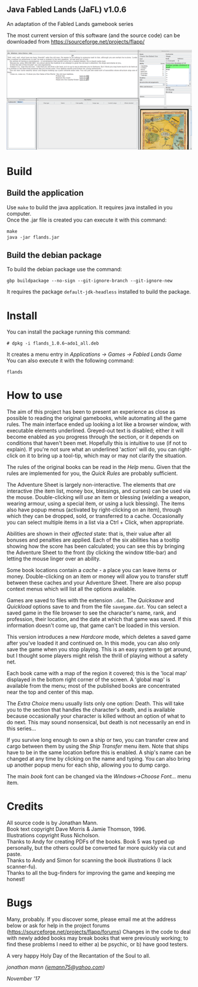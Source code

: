 Java Fabled Lands (JaFL)
v1.0.6
--------------------------------
An adaptation of the Fabled Lands gamebook series

The most current version of this software (and the source code) can be downloaded from
https://sourceforge.net/projects/flapp/

![Fabled Lands](screenshot.png)

# Build

## Build the application

Use `make` to build the java application. It requires java installed in you computer.  
Once the .jar file is created you can execute it with this command:

    make
    java -jar flands.jar

## Build the debian package

To build the debian package use the command:

    gbp buildpackage --no-sign --git-ignore-branch --git-ignore-new

It requires the package `default-jdk-headless` installed to build the package.

# Install

You can install the package running this command:

    # dpkg -i flands_1.0.6~ado1_all.deb

It creates a menu entry in _Applications -> Games -> Fabled Lands Game_  
You can also execute it with the following command:

    flands

# How to use

The aim of this project has been to present an experience as close as possible to reading
the original gamebooks, while automating all the game rules. The main interface ended up
looking a lot like a browser window, with executable elements underlined. Greyed-out text
is disabled; either it will become enabled as you progress through the section, or it
depends on conditions that haven't been met. Hopefully this is intuitive to use
(if not to explain). If you're not sure what an underlined 'action' will do, you can
right-click on it to bring up a tool-tip, which may or may not clarify the situation.

The rules of the original books can be read in the _Help_ menu. Given that the rules are
implemented for you, the _Quick Rules_ are probably sufficient.

The Adventure Sheet is largely non-interactive. The elements that _are_ interactive
(the item list, money box, blessings, and curses) can be used via the mouse.
Double-clicking will _use_ an item or blessing (wielding a weapon, wearing armour,
using a special item, or using a luck blessing). The items also have popup menus
(activated by right-clicking on an item), through which they can be dropped, sold,
or transferred to a cache. Occasionally you can select multiple items in a list
via a Ctrl + Click, when appropriate.

Abilities are shown in their _affected_ state: that is, their value after all bonuses and
penalties are applied. Each of the six abilities has a tooltip showing how the score has
been calculated; you can see this by bringing the Adventure Sheet to the front (by clicking
the window title-bar) and letting the mouse linger over an ability.

Some book locations contain a _cache_ - a place you can leave items or money.
Double-clicking on an item or money will allow you to transfer stuff between these caches
and your Adventure Sheet. There are also popup context menus which will list
all the options available.

Games are saved to files with the extension `.dat`. The _Quicksave_ and _Quickload_ options
save to and from the file `savegame.dat`. You can select a saved game in the file browser
to see the character's name, rank, and profession, their location, and the date at which that
game was saved. If this information doesn't come up, that game can't be loaded in
this version.

This version introduces a new _Hardcore_ mode, which deletes a saved game after you've
loaded it and continued on. In this mode, you can also only save the game when you
stop playing. This is an easy system to get around, but I thought some players might
relish the thrill of playing without a safety net.

Each book came with a map of the region it covered; this is the 'local map' displayed in
the bottom right corner of the screen. A 'global map' is available from the menu; most of
the published books are concentrated near the top and center of this map.

The _Extra Choice_ menu usually lists only one option: Death. This will take you to the
section that handles the character's death, and is available because occasionally your
character is killed without an option of what to do next. This may sound nonsensical,
but death is not necessarily an end in this series...

If you survive long enough to own a ship or two, you can transfer crew and cargo between
them by using the _Ship Transfer_ menu item. Note that ships have to be in the same location
before this is enabled. A ship's name can be changed at any time by clicking on the name
and typing. You can also bring up another popup menu for each ship, allowing you to
dump cargo.

The main _book_ font can be changed via the _Windows->Choose Font..._ menu item.

# Credits

All source code is by Jonathan Mann.  
Book text copyright Dave Morris & Jamie Thomson, 1996.  
Illustrations copyright Russ Nicholson.  
Thanks to Andy for creating PDFs of the books. Book 5 was typed up personally, but the
others could be converted far more quickly via cut and paste.  
Thanks to Andy and Simon for scanning the book illustrations (I lack scanner-fu).  
Thanks to all the bug-finders for improving the game and keeping me honest!

# Bugs

Many, probably. If you discover some, please email me at the address below
or ask for help in the project forums (https://sourceforge.net/projects/flapp/forums)
Changes in the code to deal with newly added books may break books that were previously
working; to find these problems I need to either a) be psychic, or b) have good testers.

A very happy Holy Day of the Recantation of the Soul to all.

_jonathan mann (jemann75@yahoo.com)_

_November '17_
